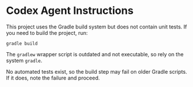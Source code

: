 # Codex Agent Instructions

This project uses the Gradle build system but does not contain unit tests. If you need to build the project, run:

```
gradle build
```

The `gradlew` wrapper script is outdated and not executable, so rely on the system `gradle`.

No automated tests exist, so the build step may fail on older Gradle scripts. If it does, note the failure and proceed.
